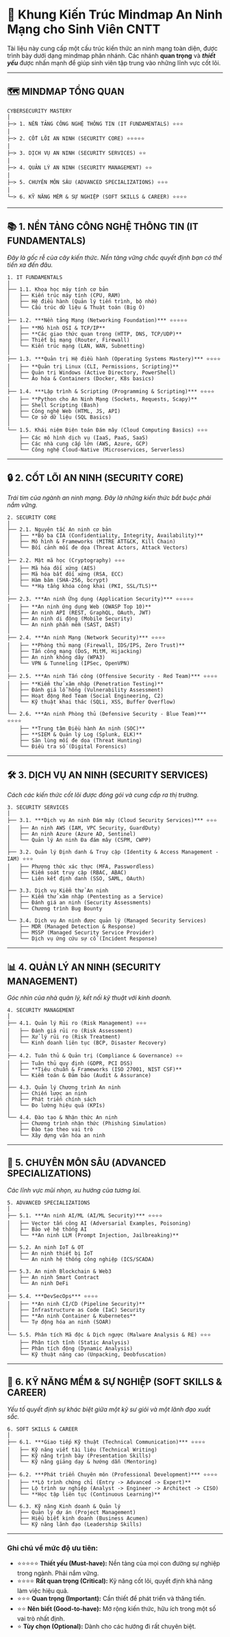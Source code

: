 
# 🧠 Khung Kiến Trúc Mindmap An Ninh Mạng cho Sinh Viên CNTT

Tài liệu này cung cấp một cấu trúc kiến thức an ninh mạng toàn diện, được trình bày dưới dạng mindmap phân nhánh. Các nhánh **quan trọng** và ***thiết yếu*** được nhấn mạnh để giúp sinh viên tập trung vào những lĩnh vực cốt lõi.

---

## 🗺️ **MINDMAP TỔNG QUAN**

```
CYBERSECURITY MASTERY
│
├─> 1. NỀN TẢNG CÔNG NGHỆ THÔNG TIN (IT FUNDAMENTALS) ⭐⭐⭐
│
├─> 2. CỐT LÕI AN NINH (SECURITY CORE) ⭐⭐⭐⭐⭐
│
├─> 3. DỊCH VỤ AN NINH (SECURITY SERVICES) ⭐⭐
│
├─> 4. QUẢN LÝ AN NINH (SECURITY MANAGEMENT) ⭐⭐
│
├─> 5. CHUYÊN MÔN SÂU (ADVANCED SPECIALIZATIONS) ⭐⭐⭐
│
└─> 6. KỸ NĂNG MỀM & SỰ NGHIỆP (SOFT SKILLS & CAREER) ⭐⭐⭐⭐
```

---

## 📚 **1. NỀN TẢNG CÔNG NGHỆ THÔNG TIN (IT FUNDAMENTALS)**

*Đây là gốc rễ của cây kiến thức. Nền tảng vững chắc quyết định bạn có thể tiến xa đến đâu.*

```
1. IT FUNDAMENTALS
│
├── 1.1. Khoa học máy tính cơ bản
│   ├── Kiến trúc máy tính (CPU, RAM)
│   ├── Hệ điều hành (Quản lý tiến trình, bộ nhớ)
│   └── Cấu trúc dữ liệu & Thuật toán (Big O)
│
├── 1.2. ***Nền tảng Mạng (Networking Foundation)*** ⭐⭐⭐⭐⭐
│   ├── **Mô hình OSI & TCP/IP**
│   ├── **Các giao thức quan trọng (HTTP, DNS, TCP/UDP)**
│   ├── Thiết bị mạng (Router, Firewall)
│   └── Kiến trúc mạng (LAN, WAN, Subnetting)
│
├── 1.3. ***Quản trị Hệ điều hành (Operating Systems Mastery)*** ⭐⭐⭐⭐
│   ├── **Quản trị Linux (CLI, Permissions, Scripting)**
│   ├── Quản trị Windows (Active Directory, PowerShell)
│   └── Ảo hóa & Containers (Docker, K8s basics)
│
├── 1.4. ***Lập trình & Scripting (Programming & Scripting)*** ⭐⭐⭐⭐
│   ├── **Python cho An Ninh Mạng (Sockets, Requests, Scapy)**
│   ├── Shell Scripting (Bash)
│   ├── Công nghệ Web (HTML, JS, API)
│   └── Cơ sở dữ liệu (SQL Basics)
│
└── 1.5. Khái niệm Điện toán Đám mây (Cloud Computing Basics) ⭐⭐⭐
    ├── Các mô hình dịch vụ (IaaS, PaaS, SaaS)
    ├── Các nhà cung cấp lớn (AWS, Azure, GCP)
    └── Công nghệ Cloud-Native (Microservices, Serverless)
```

---

## 🔒 **2. CỐT LÕI AN NINH (SECURITY CORE)**

*Trái tim của ngành an ninh mạng. Đây là những kiến thức bắt buộc phải nắm vững.*

```
2. SECURITY CORE
│
├── 2.1. Nguyên tắc An ninh cơ bản
│   ├── **Bộ ba CIA (Confidentiality, Integrity, Availability)**
│   ├── Mô hình & Frameworks (MITRE ATT&CK, Kill Chain)
│   └── Bối cảnh mối đe dọa (Threat Actors, Attack Vectors)
│
├── 2.2. Mật mã học (Cryptography) ⭐⭐⭐
│   ├── Mã hóa đối xứng (AES)
│   ├── Mã hóa bất đối xứng (RSA, ECC)
│   ├── Hàm băm (SHA-256, bcrypt)
│   └── **Hạ tầng khóa công khai (PKI, SSL/TLS)**
│
├── 2.3. ***An ninh Ứng dụng (Application Security)*** ⭐⭐⭐⭐⭐
│   ├── **An ninh ứng dụng Web (OWASP Top 10)**
│   ├── An ninh API (REST, GraphQL, OAuth, JWT)
│   ├── An ninh di động (Mobile Security)
│   └── An ninh phần mềm (SAST, DAST)
│
├── 2.4. ***An ninh Mạng (Network Security)*** ⭐⭐⭐⭐
│   ├── **Phòng thủ mạng (Firewall, IDS/IPS, Zero Trust)**
│   ├── Tấn công mạng (DoS, MitM, Hijacking)
│   ├── An ninh không dây (WPA3)
│   └── VPN & Tunneling (IPSec, OpenVPN)
│
├── 2.5. ***An ninh Tấn công (Offensive Security - Red Team)*** ⭐⭐⭐⭐
│   ├── **Kiểm thử xâm nhập (Penetration Testing)**
│   ├── Đánh giá lỗ hổng (Vulnerability Assessment)
│   ├── Hoạt động Red Team (Social Engineering, C2)
│   └── Kỹ thuật khai thác (SQLi, XSS, Buffer Overflow)
│
└── 2.6. ***An ninh Phòng thủ (Defensive Security - Blue Team)*** ⭐⭐⭐⭐
    ├── **Trung tâm Điều hành An ninh (SOC)**
    ├── **SIEM & Quản lý Log (Splunk, ELK)**
    ├── Săn lùng mối đe dọa (Threat Hunting)
    └── Điều tra số (Digital Forensics)
```

---

## 🛠️ **3. DỊCH VỤ AN NINH (SECURITY SERVICES)**

*Cách các kiến thức cốt lõi được đóng gói và cung cấp ra thị trường.*

```
3. SECURITY SERVICES
│
├── 3.1. ***Dịch vụ An ninh Đám mây (Cloud Security Services)*** ⭐⭐⭐
│   ├── An ninh AWS (IAM, VPC Security, GuardDuty)
│   ├── An ninh Azure (Azure AD, Sentinel)
│   └── Quản lý An ninh Đa đám mây (CSPM, CWPP)
│
├── 3.2. Quản lý Định danh & Truy cập (Identity & Access Management - IAM) ⭐⭐⭐
│   ├── Phương thức xác thực (MFA, Passwordless)
│   ├── Kiểm soát truy cập (RBAC, ABAC)
│   └── Liên kết định danh (SSO, SAML, OAuth)
│
├── 3.3. Dịch vụ Kiểm thử An ninh
│   ├── Kiểm thử xâm nhập (Pentesting as a Service)
│   ├── Đánh giá an ninh (Security Assessments)
│   └── Chương trình Bug Bounty
│
└── 3.4. Dịch vụ An ninh được quản lý (Managed Security Services)
    ├── MDR (Managed Detection & Response)
    ├── MSSP (Managed Security Service Provider)
    └── Dịch vụ ứng cứu sự cố (Incident Response)
```

---

## 📊 **4. QUẢN LÝ AN NINH (SECURITY MANAGEMENT)**

*Góc nhìn của nhà quản lý, kết nối kỹ thuật với kinh doanh.*

```
4. SECURITY MANAGEMENT
│
├── 4.1. Quản lý Rủi ro (Risk Management) ⭐⭐⭐
│   ├── Đánh giá rủi ro (Risk Assessment)
│   ├── Xử lý rủi ro (Risk Treatment)
│   └── Kinh doanh liên tục (BCP, Disaster Recovery)
│
├── 4.2. Tuân thủ & Quản trị (Compliance & Governance) ⭐⭐
│   ├── Tuân thủ quy định (GDPR, PCI DSS)
│   ├── **Tiêu chuẩn & Frameworks (ISO 27001, NIST CSF)**
│   └── Kiểm toán & Đảm bảo (Audit & Assurance)
│
├── 4.3. Quản lý Chương trình An ninh
│   ├── Chiến lược an ninh
│   ├── Phát triển chính sách
│   └── Đo lường hiệu quả (KPIs)
│
└── 4.4. Đào tạo & Nhận thức An ninh
    ├── Chương trình nhận thức (Phishing Simulation)
    ├── Đào tạo theo vai trò
    └── Xây dựng văn hóa an ninh
```

---

## 🚀 **5. CHUYÊN MÔN SÂU (ADVANCED SPECIALIZATIONS)**

*Các lĩnh vực mũi nhọn, xu hướng của tương lai.*

```
5. ADVANCED SPECIALIZATIONS
│
├── 5.1. ***An ninh AI/ML (AI/ML Security)*** ⭐⭐⭐⭐
│   ├── Vector tấn công AI (Adversarial Examples, Poisoning)
│   ├── Bảo vệ hệ thống AI
│   └── **An ninh LLM (Prompt Injection, Jailbreaking)**
│
├── 5.2. An ninh IoT & OT
│   ├── An ninh thiết bị IoT
│   └── An ninh hệ thống công nghiệp (ICS/SCADA)
│
├── 5.3. An ninh Blockchain & Web3
│   ├── An ninh Smart Contract
│   └── An ninh DeFi
│
├── 5.4. ***DevSecOps*** ⭐⭐⭐⭐
│   ├── **An ninh CI/CD (Pipeline Security)**
│   ├── Infrastructure as Code (IaC) Security
│   ├── **An ninh Container & Kubernetes**
│   └── Tự động hóa an ninh (SOAR)
│
└── 5.5. Phân tích Mã độc & Dịch ngược (Malware Analysis & RE) ⭐⭐⭐
    ├── Phân tích tĩnh (Static Analysis)
    ├── Phân tích động (Dynamic Analysis)
    └── Kỹ thuật nâng cao (Unpacking, Deobfuscation)
```

---

## 💼 **6. KỸ NĂNG MỀM & SỰ NGHIỆP (SOFT SKILLS & CAREER)**

*Yếu tố quyết định sự khác biệt giữa một kỹ sư giỏi và một lãnh đạo xuất sắc.*

```
6. SOFT SKILLS & CAREER
│
├── 6.1. ***Giao tiếp Kỹ thuật (Technical Communication)*** ⭐⭐⭐⭐
│   ├── Kỹ năng viết tài liệu (Technical Writing)
│   ├── Kỹ năng trình bày (Presentation Skills)
│   └── Kỹ năng giảng dạy & hướng dẫn (Mentoring)
│
├── 6.2. ***Phát triển Chuyên môn (Professional Development)*** ⭐⭐⭐⭐
│   ├── **Lộ trình chứng chỉ (Entry -> Advanced -> Expert)**
│   ├── Lộ trình sự nghiệp (Analyst -> Engineer -> Architect -> CISO)
│   └── **Học tập liên tục (Continuous Learning)**
│
└── 6.3. Kỹ năng Kinh doanh & Quản lý
    ├── Quản lý dự án (Project Management)
    ├── Hiểu biết kinh doanh (Business Acumen)
    └── Kỹ năng lãnh đạo (Leadership Skills)
```

---

### **Ghi chú về mức độ ưu tiên:**

- ⭐⭐⭐⭐⭐ **Thiết yếu (Must-have):** Nền tảng của mọi con đường sự nghiệp trong ngành. Phải nắm vững.
- ⭐⭐⭐⭐ **Rất quan trọng (Critical):** Kỹ năng cốt lõi, quyết định khả năng làm việc hiệu quả.
- ⭐⭐⭐ **Quan trọng (Important):** Cần thiết để phát triển và thăng tiến.
- ⭐⭐ **Nên biết (Good-to-have):** Mở rộng kiến thức, hữu ích trong một số vai trò nhất định.
- ⭐ **Tùy chọn (Optional):** Dành cho các hướng đi rất chuyên biệt.
